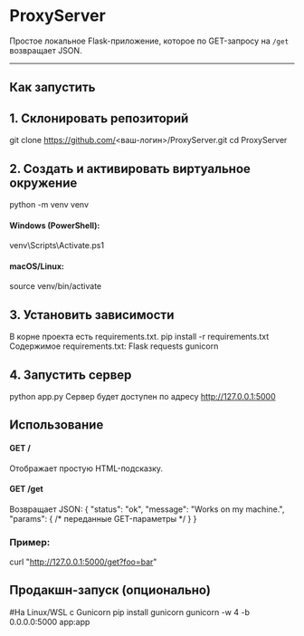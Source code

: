 # ProxyServer

Простое локальное Flask-приложение, которое по GET-запросу на `/get` возвращает JSON.

---

## Как запустить
## 1. Склонировать репозиторий  
git clone https://github.com/<ваш-логин>/ProxyServer.git
cd ProxyServer

## 2. Создать и активировать виртуальное окружение
python -m venv venv
#### Windows (PowerShell):
venv\Scripts\Activate.ps1
#### macOS/Linux:
source venv/bin/activate

## 3. Установить зависимости
В корне проекта есть requirements.txt.
pip install -r requirements.txt
  Содержимое requirements.txt:
  Flask
  requests
  gunicorn

## 4. Запустить сервер
python app.py
Сервер будет доступен по адресу http://127.0.0.1:5000

## Использование
#### GET /
Отображает простую HTML-подсказку.
#### GET /get
Возвращает JSON:
{
  "status": "ok",
  "message": "Works on my machine.",
  "params": { /* переданные GET-параметры */ }
}
### Пример:
curl "http://127.0.0.1:5000/get?foo=bar"

## Продакшн-запуск (опционально)
#На Linux/WSL с Gunicorn
pip install gunicorn
gunicorn -w 4 -b 0.0.0.0:5000 app:app